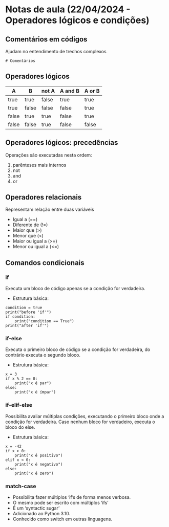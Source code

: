 # Notas de aula (22/04/2024 - Operadores lógicos e condições)
## Comentários em códigos
Ajudam no entendimento de trechos complexos
````
# Comentários
````
## Operadores lógicos
| A | B | not A | A and B | A or B |
| - | - | ----- | ------- | ------ |
|true |true |false |true |true |
|true |false |false |false |true |
|false |true |true |false |true |
|false |false |true |false |false |

## Operadores lógicos: precedências
Operações são executadas nesta ordem:
1. parênteses mais internos
2. not
3. and
4. or

## Operadores relacionais
Representam relação entre duas variáveis
- Igual a (==)
- Diferente de (!=)
- Maior que (>)
- Menor que (<)
- Maior ou igual a (>=)
- Menor ou igual a (<=)

## Comandos condicionais
### if
Executa um bloco de código apenas se a condição for verdadeira.
- Estrutura básica:
````
condition = true
print("before 'if'")
if condition:
    print("condition == True")
print("after 'if'")
````
### if-else
Executa o primeiro bloco de código se a condição for verdadeira, do contrário executa o segundo bloco.
- Estrutura básica:
````
x = 3
if x % 2 == 0:
    print("x é par")
else:
    print("x é ímpar")
````
### if-elif-else
Possibilita avaliar múltiplas condições, executando o primeiro bloco onde a condição for verdadeira. Caso nenhum bloco for verdadeiro, executa o bloco do else.
- Estrutura básica:
````
x = -42
if x > 0:
    print("x é positivo")
elif x < 0:
    print("x é negativo")
else:
    print("x é zero")
````
### match-case
- Possibilita fazer múltiplos ‘if’s de forma menos verbosa.
- O mesmo pode ser escrito com múltiplos ‘ifs’
- É um ‘syntactic sugar’
- Adicionado ao Python 3.10. 
- Conhecido como switch em outras linguagens.



